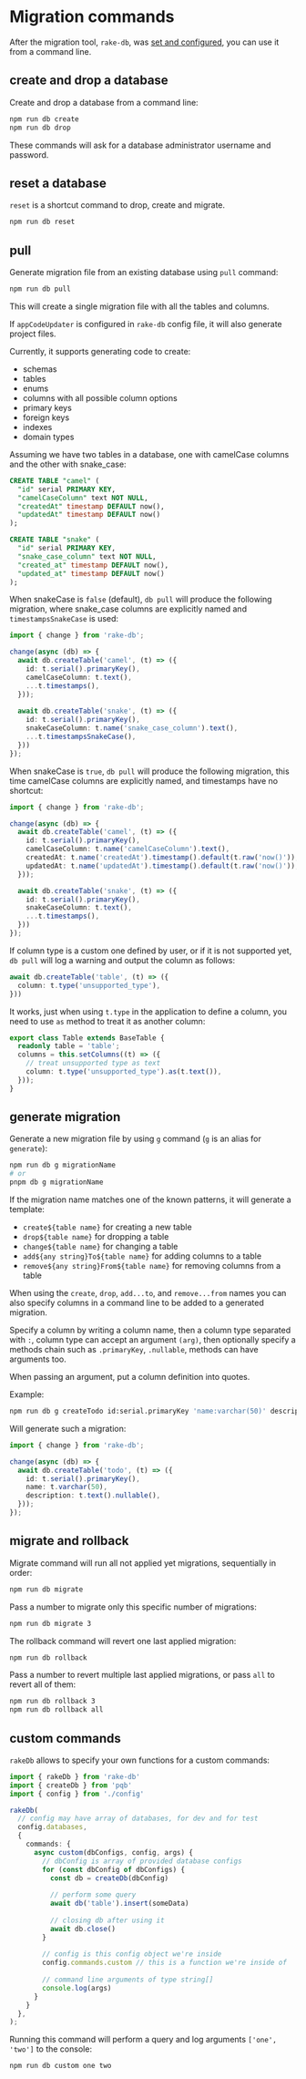 # Migration commands

After the migration tool, `rake-db`, was [set and configured](/guide/migration-setup-and-overview#setup), you can use it from a command line.

## create and drop a database

Create and drop a database from a command line:

```sh
npm run db create
npm run db drop
```

These commands will ask for a database administrator username and password.

## reset a database

`reset` is a shortcut command to drop, create and migrate.

```sh
npm run db reset
```

## pull

Generate migration file from an existing database using `pull` command:

```sh
npm run db pull
```

This will create a single migration file with all the tables and columns.

If `appCodeUpdater` is configured in `rake-db` config file, it will also generate project files.

Currently, it supports generating code to create:

- schemas
- tables
- enums
- columns with all possible column options
- primary keys
- foreign keys
- indexes
- domain types

Assuming we have two tables in a database, one with camelCase columns and the other with snake_case:

```sql
CREATE TABLE "camel" (
  "id" serial PRIMARY KEY,
  "camelCaseColumn" text NOT NULL,
  "createdAt" timestamp DEFAULT now(),
  "updatedAt" timestamp DEFAULT now()
);

CREATE TABLE "snake" (
  "id" serial PRIMARY KEY,
  "snake_case_column" text NOT NULL,
  "created_at" timestamp DEFAULT now(),
  "updated_at" timestamp DEFAULT now()
);
```

When snakeCase is `false` (default), `db pull` will produce the following migration, where snake_case columns are explicitly named and `timestampsSnakeCase` is used:

```ts
import { change } from 'rake-db';

change(async (db) => {
  await db.createTable('camel', (t) => ({
    id: t.serial().primaryKey(),
    camelCaseColumn: t.text(),
    ...t.timestamps(),
  }));
  
  await db.createTable('snake', (t) => ({
    id: t.serial().primaryKey(),
    snakeCaseColumn: t.name('snake_case_column').text(),
    ...t.timestampsSnakeCase(),
  }))
});
```

When snakeCase is `true`, `db pull` will produce the following migration, this time camelCase columns are explicitly named, and timestamps have no shortcut:

```ts
import { change } from 'rake-db';

change(async (db) => {
  await db.createTable('camel', (t) => ({
    id: t.serial().primaryKey(),
    camelCaseColumn: t.name('camelCaseColumn').text(),
    createdAt: t.name('createdAt').timestamp().default(t.raw('now()')),
    updatedAt: t.name('updatedAt').timestamp().default(t.raw('now()')),
  }));

  await db.createTable('snake', (t) => ({
    id: t.serial().primaryKey(),
    snakeCaseColumn: t.text(),
    ...t.timestamps(),
  }))
});
```

If column type is a custom one defined by user, or if it is not supported yet, `db pull` will log a warning and output the column as follows:

```ts
await db.createTable('table', (t) => ({
  column: t.type('unsupported_type'),
}))
```

It works, just when using `t.type` in the application to define a column, you need to use `as` method to treat it as another column:

```ts
export class Table extends BaseTable {
  readonly table = 'table';
  columns = this.setColumns((t) => ({
    // treat unsupported type as text
    column: t.type('unsupported_type').as(t.text()),
  }));
}
```

## generate migration

Generate a new migration file by using `g` command (`g` is an alias for `generate`):

```sh
npm run db g migrationName
# or
pnpm db g migrationName
```

If the migration name matches one of the known patterns, it will generate a template:

- `create${table name}` for creating a new table
- `drop${table name}` for dropping a table
- `change${table name}` for changing a table
- `add${any string}To${table name}` for adding columns to a table
- `remove${any string}From${table name}` for removing columns from a table

When using the `create`, `drop`, `add...to`, and `remove...from` names you can also specify columns in a command line to be added to a generated migration.

Specify a column by writing a column name, then a column type separated with `:`, column type can accept an argument `(arg)`, then optionally specify a methods chain such as `.primaryKey`, `.nullable`, methods can have arguments too.

When passing an argument, put a column definition into quotes.

Example:

```sh
npm run db g createTodo id:serial.primaryKey 'name:varchar(50)' description:text.nullable
```

Will generate such a migration:

```ts
import { change } from 'rake-db';

change(async (db) => {
  await db.createTable('todo', (t) => ({
    id: t.serial().primaryKey(),
    name: t.varchar(50),
    description: t.text().nullable(),
  }));
});
```

## migrate and rollback

Migrate command will run all not applied yet migrations, sequentially in order:

```sh
npm run db migrate
```

Pass a number to migrate only this specific number of migrations:

```sh
npm run db migrate 3
```

The rollback command will revert one last applied migration:

```sh
npm run db rollback
```

Pass a number to revert multiple last applied migrations, or pass `all` to revert all of them:

```sh
npm run db rollback 3
npm run db rollback all
```

## custom commands

`rakeDb` allows to specify your own functions for a custom commands:

```ts
import { rakeDb } from 'rake-db'
import { createDb } from 'pqb'
import { config } from './config'

rakeDb(
  // config may have array of databases, for dev and for test
  config.databases,
  {
    commands: {
      async custom(dbConfigs, config, args) {
        // dbConfig is array of provided database configs
        for (const dbConfig of dbConfigs) {
          const db = createDb(dbConfig)
          
          // perform some query
          await db('table').insert(someData)
          
          // closing db after using it
          await db.close()
        }
        
        // config is this config object we're inside
        config.commands.custom // this is a function we're inside of
        
        // command line arguments of type string[]
        console.log(args)
      }
    }
  },
);
```

Running this command will perform a query and log arguments `['one', 'two']` to the console:

```sh
npm run db custom one two
```
